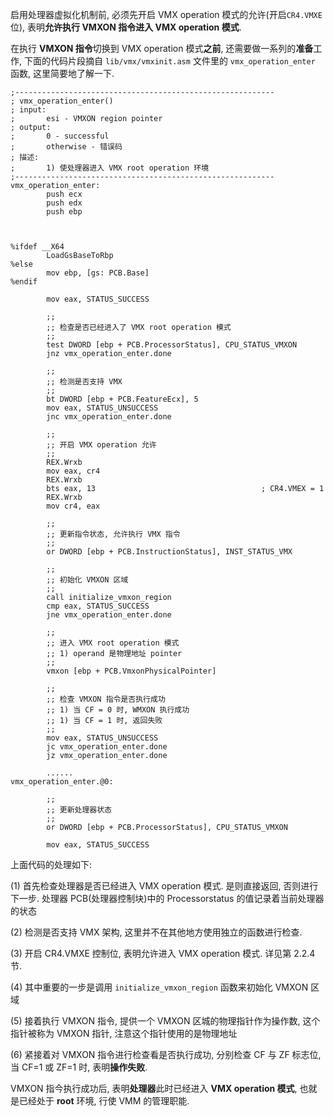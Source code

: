 

启用处理器虚拟化机制前, 必须先开启 VMX operation 模式的允许(开启`CR4.VMXE`位), 表明**允许执行 VMXON 指令进入 VMX operation 模式**.

在执行 **VMXON 指令**切换到 VMX operation 模式**之前**, 还需要做一系列的**准备**工作, 下面的代码片段摘自 `lib/vmx/vmxinit.asm` 文件里的 `vmx_operation_enter` 函数, 这里简要地了解一下.

```x86asm
;----------------------------------------------------------
; vmx_operation_enter()
; input:
;       esi - VMXON region pointer
; output:
;       0 - successful
;       otherwise - 错误码
; 描述:
;       1) 使处理器进入 VMX root operation 环境
;----------------------------------------------------------
vmx_operation_enter:
        push ecx
        push edx
        push ebp



%ifdef __X64
        LoadGsBaseToRbp
%else
        mov ebp, [gs: PCB.Base]
%endif

        mov eax, STATUS_SUCCESS

        ;;
        ;; 检查是否已经进入了 VMX root operation 模式
        ;;
        test DWORD [ebp + PCB.ProcessorStatus], CPU_STATUS_VMXON
        jnz vmx_operation_enter.done

        ;;
        ;; 检测是否支持 VMX
        ;;
        bt DWORD [ebp + PCB.FeatureEcx], 5
        mov eax, STATUS_UNSUCCESS
        jnc vmx_operation_enter.done

        ;;
        ;; 开启 VMX operation 允许
        ;;
        REX.Wrxb
        mov eax, cr4
        REX.Wrxb
        bts eax, 13                                     ; CR4.VMEX = 1
        REX.Wrxb
        mov cr4, eax

        ;;
        ;; 更新指令状态, 允许执行 VMX 指令
        ;;
        or DWORD [ebp + PCB.InstructionStatus], INST_STATUS_VMX

        ;;
        ;; 初始化 VMXON 区域
        ;;
        call initialize_vmxon_region
        cmp eax, STATUS_SUCCESS
        jne vmx_operation_enter.done

        ;;
        ;; 进入 VMX root operation 模式
        ;; 1) operand 是物理地址 pointer
        ;;
        vmxon [ebp + PCB.VmxonPhysicalPointer]

        ;;
        ;; 检查 VMXON 指令是否执行成功
        ;; 1) 当 CF = 0 时, WMXON 执行成功
        ;; 1) 当 CF = 1 时, 返回失败
        ;;
        mov eax, STATUS_UNSUCCESS
        jc vmx_operation_enter.done
        jz vmx_operation_enter.done

        ......
vmx_operation_enter.@0:

        ;;
        ;; 更新处理器状态
        ;;
        or DWORD [ebp + PCB.ProcessorStatus], CPU_STATUS_VMXON

        mov eax, STATUS_SUCCESS
```

上面代码的处理如下:

(1) 首先检查处理器是否已经进入 VMX operation 模式. 是则直接返回, 否则进行下一步. 处理器 PCB(处理器控制块)中的 Processorstatus 的值记录着当前处理器的状态

(2) 检测是否支持 VMX 架构, 这里并不在其他地方使用独立的函数进行检查.

(3) 开启 CR4.VMXE 控制位, 表明允许进入 VMX operation 模式. 详见第 2.2.4 节.

(4) 其中重要的一步是调用 `initialize_vmxon_region` 函数来初始化 VMXON 区域

(5) 接着执行 VMXON 指令, 提供一个 VMXON 区城的物理指针作为操作数, 这个指针被称为 VMXON 指针, 注意这个指针使用的是物理地址

(6) 紧接着对 VMXON 指令进行检查看是否执行成功, 分别检查 CF 与 ZF 标志位, 当 CF=1 或 ZF=1 时, 表明**操作失败**.

VMXON 指今执行成功后, 表明**处理器**此时已经进入 **VMX operation 模式**, 也就是已经处于 **root** 环境, 行使 VMM 的管理职能.